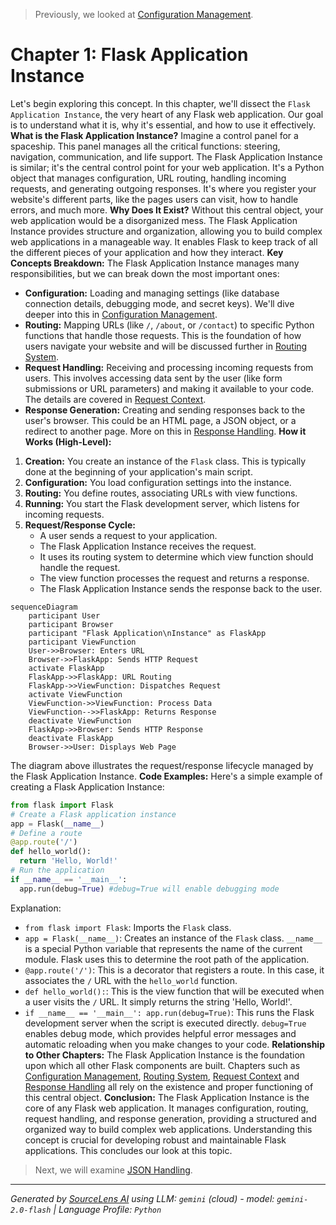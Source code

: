 > Previously, we looked at [Configuration Management](03_configuration-management.md).

# Chapter 1: Flask Application Instance
Let's begin exploring this concept. In this chapter, we'll dissect the `Flask Application Instance`, the very heart of any Flask web application. Our goal is to understand what it is, why it's essential, and how to use it effectively.
**What is the Flask Application Instance?**
Imagine a control panel for a spaceship. This panel manages all the critical functions: steering, navigation, communication, and life support. The Flask Application Instance is similar; it's the central control point for your web application. It's a Python object that manages configuration, URL routing, handling incoming requests, and generating outgoing responses. It's where you register your website's different parts, like the pages users can visit, how to handle errors, and much more.
**Why Does It Exist?**
Without this central object, your web application would be a disorganized mess. The Flask Application Instance provides structure and organization, allowing you to build complex web applications in a manageable way. It enables Flask to keep track of all the different pieces of your application and how they interact.
**Key Concepts Breakdown:**
The Flask Application Instance manages many responsibilities, but we can break down the most important ones:
*   **Configuration:** Loading and managing settings (like database connection details, debugging mode, and secret keys). We'll dive deeper into this in [Configuration Management](02_configuration-management.md).
*   **Routing:** Mapping URLs (like `/`, `/about`, or `/contact`) to specific Python functions that handle those requests. This is the foundation of how users navigate your website and will be discussed further in [Routing System](03_routing-system.md).
*   **Request Handling:** Receiving and processing incoming requests from users. This involves accessing data sent by the user (like form submissions or URL parameters) and making it available to your code. The details are covered in [Request Context](04_request-context.md).
*   **Response Generation:** Creating and sending responses back to the user's browser. This could be an HTML page, a JSON object, or a redirect to another page. More on this in [Response Handling](05_response-handling.md).
**How it Works (High-Level):**
1.  **Creation:** You create an instance of the `Flask` class. This is typically done at the beginning of your application's main script.
2.  **Configuration:** You load configuration settings into the instance.
3.  **Routing:** You define routes, associating URLs with view functions.
4.  **Running:** You start the Flask development server, which listens for incoming requests.
5.  **Request/Response Cycle:**
    *   A user sends a request to your application.
    *   The Flask Application Instance receives the request.
    *   It uses its routing system to determine which view function should handle the request.
    *   The view function processes the request and returns a response.
    *   The Flask Application Instance sends the response back to the user.
```mermaid
sequenceDiagram
    participant User
    participant Browser
    participant "Flask Application\nInstance" as FlaskApp
    participant ViewFunction
    User->>Browser: Enters URL
    Browser->>FlaskApp: Sends HTTP Request
    activate FlaskApp
    FlaskApp->>FlaskApp: URL Routing
    FlaskApp->>ViewFunction: Dispatches Request
    activate ViewFunction
    ViewFunction->>ViewFunction: Process Data
    ViewFunction-->>FlaskApp: Returns Response
    deactivate ViewFunction
    FlaskApp->>Browser: Sends HTTP Response
    deactivate FlaskApp
    Browser->>User: Displays Web Page
```
The diagram above illustrates the request/response lifecycle managed by the Flask Application Instance.
**Code Examples:**
Here's a simple example of creating a Flask Application Instance:
```python
from flask import Flask
# Create a Flask application instance
app = Flask(__name__)
# Define a route
@app.route('/')
def hello_world():
  return 'Hello, World!'
# Run the application
if __name__ == '__main__':
  app.run(debug=True) #debug=True will enable debugging mode
```
Explanation:
*   `from flask import Flask`: Imports the `Flask` class.
*   `app = Flask(__name__)`: Creates an instance of the `Flask` class. `__name__` is a special Python variable that represents the name of the current module. Flask uses this to determine the root path of the application.
*   `@app.route('/')`: This is a decorator that registers a route. In this case, it associates the `/` URL with the `hello_world` function.
*   `def hello_world():`: This is the view function that will be executed when a user visits the `/` URL. It simply returns the string 'Hello, World!'.
*   `if __name__ == '__main__': app.run(debug=True)`: This runs the Flask development server when the script is executed directly.  `debug=True` enables debug mode, which provides helpful error messages and automatic reloading when you make changes to your code.
**Relationship to Other Chapters:**
The Flask Application Instance is the foundation upon which all other Flask components are built. Chapters such as [Configuration Management](02_configuration-management.md), [Routing System](03_routing-system.md), [Request Context](04_request-context.md) and [Response Handling](05_response-handling.md) all rely on the existence and proper functioning of this central object.
**Conclusion:**
The Flask Application Instance is the core of any Flask web application. It manages configuration, routing, request handling, and response generation, providing a structured and organized way to build complex web applications. Understanding this concept is crucial for developing robust and maintainable Flask applications.
This concludes our look at this topic.

> Next, we will examine [JSON Handling](05_json-handling.md).


---

*Generated by [SourceLens AI](https://github.com/openXFlow/sourceLensAI) using LLM: `gemini` (cloud) - model: `gemini-2.0-flash` | Language Profile: `Python`*